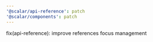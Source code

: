 ```yaml
---
'@scalar/api-reference': patch
'@scalar/components': patch
---
```


fix(api-reference): improve references focus management
